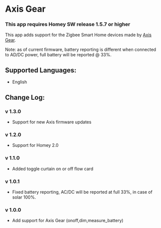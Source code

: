 ﻿# Axis Gear

### This app requires Homey SW release 1.5.7 or higher

This app adds support for the Zigbee Smart Home devices made by [Axis Gear](https://www.helloaxis.com/).  

Note: as of current firmware, battery reporting is different when connected to AD/DC power, full battery will be reported @ 33%. 

## Supported Languages:
* English

## Change Log:
### v 1.3.0
* Support for new Axis firmware updates
### v 1.2.0
* Support for Homey 2.0
### v 1.1.0
* Added toggle curtain on or off flow card
### v 1.0.1
* Fixed battery reporting, AC/DC will be reported at full 33%, in case of solar 100%.
### v 1.0.0
* Add support for Axis Gear (onoff,dim,measure_battery)